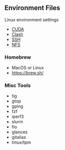 ## Environment Files
Linux environment settings
- [CUDA](./cuda/)
- [Clash](./clash/)
- [SSH](./ssh/)
- [NFS](./nfs/)

### Homebrew
- MacOS or Linux
- https://brew.sh/

### Misc Tools
- tig
- gtop
- gping
- fzf
- iperf3
- slurm
- fio
- glances
- gitalias
- tmux/tpm